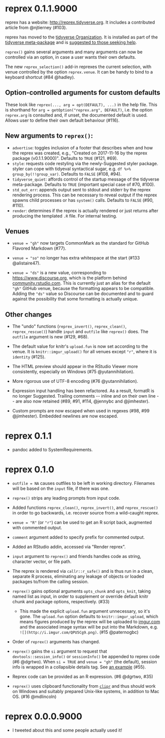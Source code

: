 # reprex 0.1.1.9000

reprex has a website: <http://reprex.tidyverse.org>. It includes a contributed article from @njtierney (#103).

reprex has moved to the [tidyverse Organization](https://github.com/tidyverse). It is installed as part of the [tidyverse meta-package](https://www.tidyverse.org) and is [suggested to those seeking help](https://www.tidyverse.org/help/). 

`reprex()` gains several arguments and many arguments can now be controlled via an option, in case a user wants their own defaults.

The new `reprex_selection()` add-in reprexes the current selection, with venue controlled by the option `reprex.venue`. It can be handy to bind to a keyboard shortcut (#84 @hadley).

## Option-controlled arguments for custom defaults

These look like `reprex(..., arg = opt(DEFAULT), ...)` in the help file. This is shorthand for `arg = getOption("reprex.arg", DEFAULT)`, i.e. the option `reprex.arg` is consulted and, if unset, the documented default is used. Allows user to define their own default behaviour (#116).

## New arguments to `reprex()`:

  * `advertise`: toggles inclusion of a footer that describes when and how the reprex was created, e.g., "Created on 2017-11-16 by the reprex package (v0.1.1.9000)". Defaults to `TRUE` (#121, #69).
  * `style`: requests code restyling via the newly-Suggested styler package. styler can cope with tidyeval syntactical sugar, e.g. `df %>% group_by(!!group_var)`. Defaults to `FALSE` (#108, #94).
  * `tidyverse_quiet`: affords control of the startup message of the tidyverse meta-package. Defaults to `TRUE` (important special case of #70, #100).
  * `std_out_err`: appends output sent to stdout and stderr by the reprex rendering process. This can be necessary to reveal output if the reprex spawns child processes or has `system()` calls. Defaults to `FALSE` (#90, #110).
  * `render`: determines if the reprex is actually rendered or just returns after producing the templated `.R` file. For internal testing.

## Venues

  * `venue = "gh"` now targets CommonMark as the standard for GitHub Flavored Markdown (#77).
  
  * `venue = "so"` no longer has extra whitespace at the start (#133 @alistaire47).

  * `venue = "ds"` is a new value, corresponding to <https://www.discourse.org>, which is the platform behind [community.rstudio.com](https://community.rstudio.com). This is currently just an alias for the default `"gh"` GitHub venue, because the formatting appears to be compatible. Adding the `"ds"` value so Discourse can be documented and to guard against the possibility that some formatting is actually unique.
  
## Other changes

  * The "undo" functions (`reprex_invert()`, `reprex_clean()`, `reprex_rescue()`) handle `input` and `outfile` like `reprex()` does. The `outfile` argument is new (#129, #68).

  * The default value for knitr's `upload.fun` is now set according to the venue. It is `knitr::imgur_upload()` for all venues except `"r"`, where it is `identity` (#125).

  * The HTML preview should appear in the RStudio Viewer more consistently, especially on Windows (#75 @yutannihilation).
  
  * More rigorous use of UTF-8 encoding (#76 @yutannihilation).

  * Expression input handling has been refactored. As a result, formatR is no longer Suggested. Trailing comments -- inline and on their own line -- are also now retained (#89, #91, #114, @jennybc and @jimhester).

  * Custom prompts are now escaped when used in regexes (#98, #99 @jimhester). Embedded newlines are now escaped.

# reprex 0.1.1

  * pandoc added to SystemRequirements.

# reprex 0.1.0

  * `outfile = NA` causes outfiles to be left in working directory. Filenames will be based on the `input` file, if there was one.

  * `reprex()` strips any leading prompts from input code.

  * Added functions `reprex_clean()`, `reprex_invert()`, and `reprex_rescue()` in order to go backwards, i.e. recover source from a wild-caught reprex.

  * `venue = "R"` (or `"r"`) can be used to get an R script back, augmented with commented output.

  * `comment` argument added to specify prefix for commented output.

  * Added an RStudio addin, accessed via "Render reprex".

  * `input` argument to `reprex()` and friends handles code as string, character vector, or file path.

  * The reprex is rendered via `callr::r_safe()` and is thus run in a clean, separate R process, eliminating any leakage of objects or loaded packages to/from the calling session.

  * `reprex()` gains optional arguments `opts_chunk` and `opts_knit`, taking named list as input, in order to supplement or override default knitr chunk and package options, respectively. (#33)
    - This made the explicit `upload.fun` argument unnecessary, so it's gone. The `upload.fun` option defaults to `knitr::imgur_upload`, which means figures produced by the reprex will be uploaded to [imgur.com](http://imgur.com) and the associated image syntax will be put into the Markdown, e.g. `![](http://i.imgur.com/QPU5Cg9.png)`. (#15 @paternogbc)
    
  * Order of `reprex()` arguments has changed.

  * `reprex()` gains the `si` argument to request that `devtools::session_info()` or `sessionInfo()` be appended to reprex code (#6 @dgrtwo). When `si = TRUE` and `venue = "gh"` (the default), session info is wrapped in a collapsible details tag. See [an example](https://github.com/tidyverse/reprex/issues/55) (#55).

  * Reprex code can be provided as an R expression. (#6 @dgrtwo, #35)
  
  * `reprex()` uses clipboard functionality from [`clipr`](https://CRAN.R-project.org/package=clipr) and thus should work on Windows and suitably prepared Unix-like systems, in addition to Mac OS. (#16 @mdlincoln)

# reprex 0.0.0.9000

  * I tweeted about this and some people actually used it!
